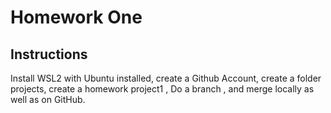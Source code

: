 # Homework One
## Instructions
Install WSL2 with Ubuntu installed, create a Github Account, create a folder projects, create a homework project1 , Do a branch , and merge locally as well as on GitHub. 
